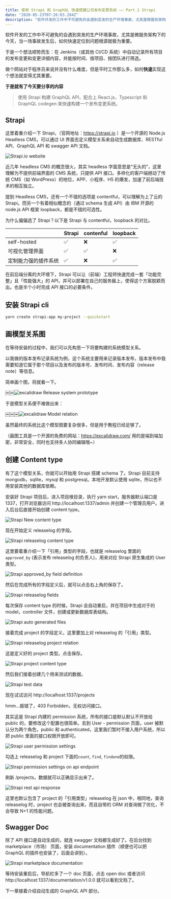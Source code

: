 ```yaml
---
title: 使用 Strapi 和 GraphQL 快速搭建公司发布变更系统 —— Part.1 Strapi
date: "2020-05-23T07:26:03.284Z"
description: "软件开发的工作中不可避免的会遇到突发的生产环境事故，尤其是微服务架构下的今天，当一场事故发生后，如何快速定位到问题根源就极为重要。为了解决这个问题，我用 Strapi 构建了一套 GraphQL API，配合上 React.js，Typescript 和 GraphQL codegen 来快速构建一个发布变更系统 (release log system)。"
---
```


软件开发的工作中不可避免的会遇到突发的生产环境事故，尤其是微服务架构下的今天，当一场事故发生后，如何快速定位到问题根源就极为重要。

于是一个想法顺势而生：在 Jenkins（或其他 CI/CD 系统）中自动记录所有项目的发布变更和变更详细内容，并能按时间、按项目、按团队进行筛选。

做个网站对于程序员来说并没有什么难度，但是平时工作那么多，如何**快速**实现这个想法就变得尤其重要。

**于是就有了今天要分享的内容**

> 使用 Strapi 构建 GraphQL API，配合上 React.js，Typescript 和 GraphQL codegen 来快速构建一个发布变更系统。

## Strapi

这里着重介绍一下 Strapi，（官网地址：https://strapi.io ）是一个开源的 Node.js Headless CMS，可以通过 UI 界面去定义模型关系来自动生成数据库、RESTful API、GraphQL API 和 swagger API 文档。

![Strapi.io website](./1590217476809.jpg)

近几年 headless CMS 的概念很火，其实 headless 字面意思是“无头的”，这里理解为不提供前端界面的 CMS 系统，只提供 API 接口。多样化的客户端撼动了传统 CMS（如 WordPress）的地位，APP、小程序、H5 的爆发，加速了前后端技术的相互独立。

提到 Headless CMS，还有一个不错的选项是 contentful，可以理解为上了云的 Strapi。而另一个有着相似概念的（通过 schema 生成 API）由 IBM 开源的 node.js API 框架 loopback，都是不错的可选性。

为什么偏偏选了 Strapi？以下是 Strapi 与 contentful，loopback 的对比。

|                      | Strapi | contenful | loopback |
| -------------------- | ------ | --------- | -------- |
| self-hosted          | ✅     | ❌        | ✅       |
| 可视化管理界面       | ✅     | ✅        | ❌       |
| 定制能力强的插件系统 | ✅     | ❌        | ✅       |

在前后端分离的大环境下，Strapi 可以让（前端）工程师快速完成一套「功能完整」且「性能强大」的 API，并可以部署在自己的服务器上，使得这个方案脱颖而出。也是半个小时完成 API 接口的必要条件。

## 安装 Strapi cli

```bash
yarn create strapi-app my-project --quickstart
```

## 画模型关系图

在等待安装的过程中，我们可以先构思一下将要构建的系统模型关系。

以我做的版本发布记录系统为例，这个系统主要用来记录版本发布，版本发布中我需要知道它属于那个项目以及发布的版本号、发布时间、发布内容（release note）等信息。

简单画个图，将就看一下。

￼￼![excalidraw Release system prototype](./release_system_prototype.png)

于是模型关系便不难做出来：

￼￼￼![excalidraw Model relation](./1_to_n_relation.png)

虽然最终的系统比这个模型图要复杂很多，但是用于教程已经足够了。

（画图工具是一个开源的免费的网站：https://excalidraw.com/ 用的是端到端加密，非常安全，同时也支持多人协同编辑哦~）

## 创建 Content type

有了这个模型关系，你就可以开始用 Strapi 搭建 schema 了。Strapi 目前支持 mongodb，sqlite，mysql 和 postgresql。本地开发默认使用 sqlite，所以也不用安装其他的数据库依赖。

安装好 Strapi 项目后，进入项目根目录，执行 yarn start，服务器默认端口是 1337，打开浏览器访问 http://localhost:1337/admin 并创建一个管理员用户。进入后台后直接开始创建 content type。

![Strapi New content type](./123.jpg)

现在开始定义 releaselog 的字段。

![Strapi releaselog content type](./1590076404751.jpg)

这里要着重介绍一下「引用」类型的字段，也就是 releaselog 里面的 `approved_by` (表示发布 releaselog 的负责人)，用来对应 Strapi 原生集成的 User 类型。

![Strapi approved_by field definition](./1590077020351.jpg)

然后在完成所有的字段定义后，就可以点击右上角的保存了。

![Strapi releaselog fields](./1590077345813.jpg)

每次保存 content type 的时候，Strapi 会自动重启，并在项目中生成对于的 model，controller 文件，创建或更新数据库表结构。

![Strapi auto generated files](./1590077696434.jpg)

接着完成 project 的字段定义，这里要加上对 releaselog 的「引用」类型。

![Strapi releaselog project relation](./1590077909226.jpg)

这是定义好的 project 类型。点击保存。

![Strapi project content type](./1590078117646.jpg)

然后我们接着创建几个用来测试的数据。

![Strapi test data](./1590078824322.jpg)

现在试试访问 http://localhost:1337/projects

hmm...报错了，403 Forbidden，无权访问接口。

其实这是 Strapi 内建的 permission 系统，所有的接口是默认默认不开放给 public 的，要修改这个配置也很简单。去到 User - permission 页面，user 被默认分为两个角色，public 和 authenticated，这里我们暂时不接入用户系统，所以把 public 里面的接口权限开放即可。

![Strapi user permission settings](./1590079088648.jpg)

勾选上 releaselog 和 project 下面的`count`, `find`, `findone`的权限。

![Strapi permission settings on api endpoint](./1590079330782.jpg)

刷新 /projects，数据就可以正确显示出来了。

![Strapi rest api response](./1590079258848.jpg)

这里也默认包含了 project 的「引用类型」releaselog 在 json 中，相同地，查询 releaselog 时，project 也会被查询出来，而且自带的 ORM 对查询做了优化，不会导致 N+1 的性能问题。

## Swagger Doc

除了 API 接口是自动生成的，就连 swagger 文档都生成好了。在后台找到 marketplace（市场） 页面，安装 documentation 插件（顺便也可以把 GraphQL 的插件也安装了，后面会讲到）。

![Strapi marketplace documentation](./1590079563520.jpg)

等待安装重启后，导航栏多了一个 doc 页面，点击 open doc 或者访问 http://localhost:1337/documentation/v1.0.0 就可以看到文档了。

下一章接着介绍自动生成的 GraphQL API 部分。

